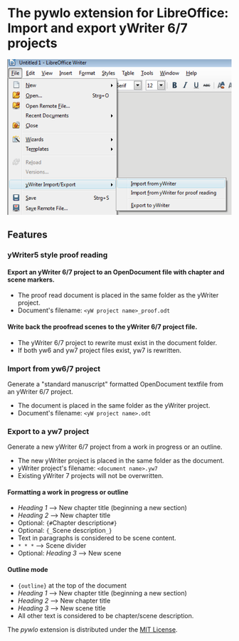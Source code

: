 # The pywlo extension for LibreOffice: Import and export yWriter 6/7 projects 

![Screenshot: Menu in LibreOffice](https://raw.githubusercontent.com/peter88213/pywlo/master/docs/Screenshots/lo_menu.png)

## Features

### yWriter5 style proof reading

#### Export an yWriter 6/7 project to an OpenDocument file with chapter and scene markers. 

* The proof read document is placed in the same folder as the yWriter project.
* Document's filename: `<yW project name>_proof.odt`

#### Write back the proofread scenes to the yWriter 6/7 project file.

* The yWriter 6/7 project to rewrite must exist in the document folder.
* If both yw6 and yw7 project files exist, yw7 is rewritten. 

### Import from yw6/7 project 

Generate a "standard manuscript" formatted OpenDocument textfile from an yWriter 6/7 project.

* The document is placed in the same folder as the yWriter project.
* Document's filename: `<yW project name>.odt`


### Export to a yw7 project 

Generate a new yWriter 6/7 project from a work in progress or an outline.

* The new yWriter project is placed in the same folder as the document.
* yWriter project's filename: `<document name>.yw7`
* Existing yWriter 7 projects will not be overwritten.


#### Formatting a work in progress or outline

* _Heading 1_  -->  New chapter title (beginning a new section)
* _Heading 2_  -->  New chapter title
* Optional: `{#`Chapter description`#}` 
* Optional: `{_`Scene description`_}`
* Text in paragraphs is considered to be scene content.
* `* * *`  -->  Scene divider
* Optional: _Heading 3_  -->  New scene

#### Outline mode

* `{outline}` at the top of the document
* _Heading 1_  -->  New chapter title (beginning a new section)
* _Heading 2_  -->  New chapter title
* _Heading 3_  -->  New scene title
* All other text is considered to be chapter/scene description.
 

The  _pywlo_  extension is distributed under the [MIT License](http://www.opensource.org/licenses/mit-license.php).
